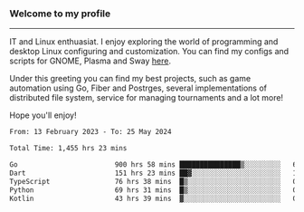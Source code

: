 ### Welcome to my profile

---

IT and Linux enthuasiat. I enjoy exploring the world of programming and desktop Linux configuring and customization. You can find my configs and scripts for GNOME, Plasma and Sway [here](https://github.com/uroborosq/mess-of-linux-configurations).

Under this greeting you can find my best projects, such as game automation using Go, Fiber and Postrges, several implementations of distributed file system, service for managing tournaments and a lot more!

Hope you'll enjoy!

<!-- <div display="block">
 	<img align="left" width="48%" alt="isocalendar" src=".github/metrics/isocalendar_metrics.svg" />
	<img align="center" width="48%" alt="contributions" src=".github/metrics/contributions_metrics.svg" />
	<img align="center" alt="languages" src=".github/metrics/languages_metrics.svg" />
</div> -->

<!-- ![](https://komarev.com/ghpvc/?username=uroborosq&color=success&style=flat-square) -->
<!-- [](https://img.shields.io/github/last-commit/uroborosq/uroborosq?label=Profile%20updated&style=flat-square) -->

<!--START_SECTION:waka-->

```txt
From: 13 February 2023 - To: 25 May 2024

Total Time: 1,455 hrs 23 mins

Go                        900 hrs 58 mins ███████████████▒░░░░░░░░░   61.28 %
Dart                      151 hrs 23 mins ██▓░░░░░░░░░░░░░░░░░░░░░░   10.30 %
TypeScript                76 hrs 38 mins  █▒░░░░░░░░░░░░░░░░░░░░░░░   05.21 %
Python                    69 hrs 31 mins  █▒░░░░░░░░░░░░░░░░░░░░░░░   04.73 %
Kotlin                    43 hrs 39 mins  ▓░░░░░░░░░░░░░░░░░░░░░░░░   02.97 %
```

<!--END_SECTION:waka-->
